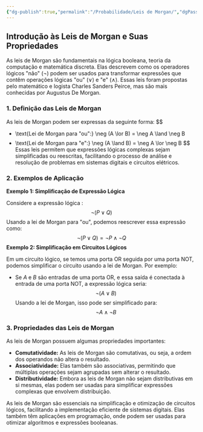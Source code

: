 ```yaml
---
{"dg-publish":true,"permalink":"/Probabilidade/Leis de Morgan/","dgPassFrontmatter":true,"created":"2025-05-20T13:30:13.851-03:00"}
---
```



## Introdução às Leis de Morgan e Suas Propriedades

As leis de Morgan são fundamentais na lógica booleana, teoria da computação e matemática discreta. Elas descrevem como os operadores lógicos "não" (¬) podem ser usados para transformar expressões que contêm operações lógicas "ou" (∨) e "e" (∧). Essas leis foram propostas pelo matemático e logista Charles Sanders Peirce, mas são mais conhecidas por Augustus De Morgan.

### 1. Definição das Leis de Morgan

As leis de Morgan podem ser expressas da seguinte forma:
$$
- \text{Lei de Morgan para "ou":} \neg (A \lor B) = \neg A \land \neg B
$$$$
- \text{Lei de Morgan para "e":} \neg (A \land B) = \neg A \lor \neg B
$$
Essas leis permitem que expressões lógicas complexas sejam simplificadas ou reescritas, facilitando o processo de análise e resolução de problemas em sistemas digitais e circuitos elétricos.

### 2. Exemplos de Aplicação

**Exemplo 1: Simplificação de Expressão Lógica**

Considere a expressão lógica :
$$
\neg (P \lor Q)
$$
Usando a lei de Morgan para "ou", podemos reescrever essa expressão como:
$$
\neg (P \lor Q) = \neg P \land \neg Q
$$
**Exemplo 2: Simplificação em Circuitos Lógicos**

Em um circuito lógico, se temos uma porta OR seguida por uma porta NOT, podemos simplificar o circuito usando a lei de Morgan. Por exemplo:

- Se $A$ e $B$ são entradas de uma porta OR, e essa saída é conectada à entrada de uma porta NOT, a expressão lógica seria:
$$
\neg (A \lor B)
$$
Usando a lei de Morgan, isso pode ser simplificado para:
$$
\neg A \land \neg B
$$
### 3. Propriedades das Leis de Morgan

As leis de Morgan possuem algumas propriedades importantes:

- **Comutatividade:** As leis de Morgan são comutativas, ou seja, a ordem dos operandos não altera o resultado.
- **Associatividade:** Elas também são associativas, permitindo que múltiplas operações sejam agrupadas sem alterar o resultado.
- **Distributividade:** Embora as leis de Morgan não sejam distributivas em si mesmas, elas podem ser usadas para simplificar expressões complexas que envolvem distribuição.

As leis de Morgan são essenciais na simplificação e otimização de circuitos lógicos, facilitando a implementação eficiente de sistemas digitais. Elas também têm aplicações em programação, onde podem ser usadas para otimizar algoritmos e expressões booleanas.
